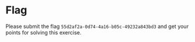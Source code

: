 # Flag
Please submit the flag ```55d2af2a-0d74-4a16-b05c-49232a843bd3``` and get your points for solving this exercise.
